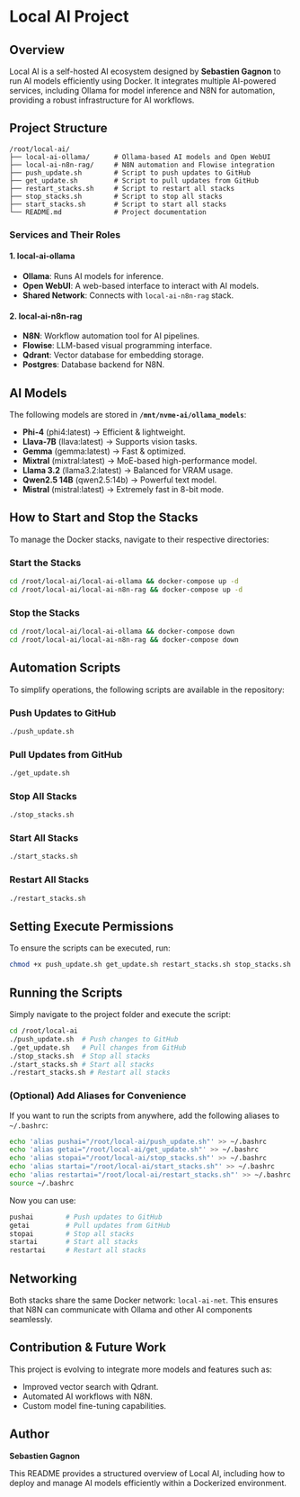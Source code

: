 # Local AI Project

## Overview
Local AI is a self-hosted AI ecosystem designed by **Sebastien Gagnon** to run AI models efficiently using Docker. It integrates multiple AI-powered services, including Ollama for model inference and N8N for automation, providing a robust infrastructure for AI workflows.

## Project Structure
```
/root/local-ai/
├── local-ai-ollama/      # Ollama-based AI models and Open WebUI
├── local-ai-n8n-rag/     # N8N automation and Flowise integration
├── push_update.sh        # Script to push updates to GitHub
├── get_update.sh         # Script to pull updates from GitHub
├── restart_stacks.sh     # Script to restart all stacks
├── stop_stacks.sh        # Script to stop all stacks
├── start_stacks.sh       # Script to start all stacks
└── README.md             # Project documentation
```

### Services and Their Roles
#### 1. **local-ai-ollama**
- **Ollama**: Runs AI models for inference.
- **Open WebUI**: A web-based interface to interact with AI models.
- **Shared Network**: Connects with `local-ai-n8n-rag` stack.

#### 2. **local-ai-n8n-rag**
- **N8N**: Workflow automation tool for AI pipelines.
- **Flowise**: LLM-based visual programming interface.
- **Qdrant**: Vector database for embedding storage.
- **Postgres**: Database backend for N8N.

## AI Models
The following models are stored in **`/mnt/nvme-ai/ollama_models`**:
- **Phi-4** (phi4:latest) → Efficient & lightweight.
- **Llava-7B** (llava:latest) → Supports vision tasks.
- **Gemma** (gemma:latest) → Fast & optimized.
- **Mixtral** (mixtral:latest) → MoE-based high-performance model.
- **Llama 3.2** (llama3.2:latest) → Balanced for VRAM usage.
- **Qwen2.5 14B** (qwen2.5:14b) → Powerful text model.
- **Mistral** (mistral:latest) → Extremely fast in 8-bit mode.

## How to Start and Stop the Stacks
To manage the Docker stacks, navigate to their respective directories:

### Start the Stacks
```bash
cd /root/local-ai/local-ai-ollama && docker-compose up -d
cd /root/local-ai/local-ai-n8n-rag && docker-compose up -d
```

### Stop the Stacks
```bash
cd /root/local-ai/local-ai-ollama && docker-compose down
cd /root/local-ai/local-ai-n8n-rag && docker-compose down
```

## Automation Scripts
To simplify operations, the following scripts are available in the repository:

### **Push Updates to GitHub**
```bash
./push_update.sh
```

### **Pull Updates from GitHub**
```bash
./get_update.sh
```

### **Stop All Stacks**
```bash
./stop_stacks.sh
```

### **Start All Stacks**
```bash
./start_stacks.sh
```

### **Restart All Stacks**
```bash
./restart_stacks.sh
```

## Setting Execute Permissions
To ensure the scripts can be executed, run:
```bash
chmod +x push_update.sh get_update.sh restart_stacks.sh stop_stacks.sh start_stacks.sh
```

## Running the Scripts
Simply navigate to the project folder and execute the script:
```bash
cd /root/local-ai
./push_update.sh  # Push changes to GitHub
./get_update.sh   # Pull changes from GitHub
./stop_stacks.sh  # Stop all stacks
./start_stacks.sh # Start all stacks
./restart_stacks.sh # Restart all stacks
```

### **(Optional) Add Aliases for Convenience**
If you want to run the scripts from anywhere, add the following aliases to `~/.bashrc`:
```bash
echo 'alias pushai="/root/local-ai/push_update.sh"' >> ~/.bashrc
echo 'alias getai="/root/local-ai/get_update.sh"' >> ~/.bashrc
echo 'alias stopai="/root/local-ai/stop_stacks.sh"' >> ~/.bashrc
echo 'alias startai="/root/local-ai/start_stacks.sh"' >> ~/.bashrc
echo 'alias restartai="/root/local-ai/restart_stacks.sh"' >> ~/.bashrc
source ~/.bashrc
```
Now you can use:
```bash
pushai        # Push updates to GitHub
getai         # Pull updates from GitHub
stopai        # Stop all stacks
startai       # Start all stacks
restartai     # Restart all stacks
```

## Networking
Both stacks share the same Docker network: `local-ai-net`. This ensures that N8N can communicate with Ollama and other AI components seamlessly.

## Contribution & Future Work
This project is evolving to integrate more models and features such as:
- Improved vector search with Qdrant.
- Automated AI workflows with N8N.
- Custom model fine-tuning capabilities.

## Author
**Sebastien Gagnon**

This README provides a structured overview of Local AI, including how to deploy and manage AI models efficiently within a Dockerized environment.